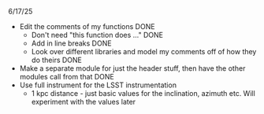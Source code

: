 6/17/25
- Edit the comments of my functions DONE
    - Don't need "this function does ..." DONE
    - Add in line breaks DONE
    - Look over different libraries and model my comments off of how they do theirs DONE
- Make a separate module for just the header stuff, then have the other modules call from that DONE
- Use full instrument for the LSST instrumentation
    - 1 kpc distance - just basic values for the inclination, azimuth etc. Will experiment with the values later
 

